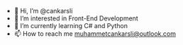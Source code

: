 - 👋 Hi, I’m @cankarsli
- 👀 I’m interested in Front-End Development
- 🌱 I’m currently learning C# and Python
- 📫 How to reach me [muhammetcankarsli@outlook.com](muhammetcankarsli@outlook.com)

<!---
cankarsli/cankarsli is a ✨ special ✨ repository because its `README.md` (this file) appears on your GitHub profile.
You can click the Preview link to take a look at your changes.
--->
